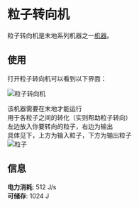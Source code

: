 # 粒子转向机

粒子转向机是末地系列机器之一[机器](./Machines)。  

## 使用

打开粒子转向机可以看到以下界面：  

![粒子转向机](https://gzassets.cn/minecraft/plugin/slimefun/wiki/addons/images/transcendence/qcr.png ':size=25%')  

该机器需要在末地才能运行  
用于各粒子之间的转化（实则帮助粒子转向）  
左边放入你要转向的粒子，右边为输出  
具体见下，上方为输入粒子，下方为输出粒子  
![粒子](https://gzassets.cn/minecraft/plugin/slimefun/wiki/addons/images/transcendence/zot.png ':size=25%') 

## 信息
 
**电力消耗**: 512 J/s  
**可储存**: 1024 J




